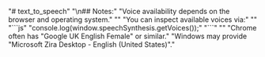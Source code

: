 "# text_to_speech" 
"\n## Notes:" 
"Voice availability depends on the browser and operating system." 
"" 
"You can inspect available voices via:" 
"" 
"\`\`\`js" 
"console.log(window.speechSynthesis.getVoices());" 
"\`\`\`" 
"" 
"Chrome often has \"Google UK English Female\" or similar." 
"Windows may provide \"Microsoft Zira Desktop - English (United States)\"." 
